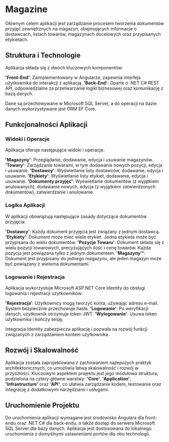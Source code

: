 # Magazine
Głównym celem aplikacji jest zarządzanie procesem tworzenia dokumentów przyjęć zewnętrznych na magazyn, obejmujących informacje o dostawcach, listach towarów, magazynach docelowych oraz przypisanych etykietach.

## Struktura i Technologie
Aplikacja składa się z dwóch kluczowych komponentów:

**'Front-End'**: Zaimplementowany w Angularze, zapewnia interfejs użytkownika do interakcji z aplikacją.
**'Back-End'**: Oparte o .NET C# REST API, odpowiedzialne za przetwarzanie logiki biznesowej oraz komunikację z bazą danych.

Dane są przechowywane w Microsoft SQL Server, a do operacji na bazie danych wykorzystywane jest ORM EF Core.

## Funkcjonalności Aplikacji
### Widoki i Operacje
Aplikacja oferuje następujące widoki i operacje:

**'Magazyny'**: Przeglądanie, dodawanie, edycja i usuwanie magazynów.
**'Towary'**: Zarządzanie towarami, w tym dodawanie nowych pozycji, edycja i usuwanie.
**'Dostawcy'**: Wyświetlanie listy dostawców, dodawanie, edycja i usuwanie.
**'Etykiety'**: Wyświetlanie listy etykiet, dodawanie, edycja i usuwanie.
**'Dokumenty przyjęć'**: Wyświetlanie dokumentów (z wyjątkiem anulowanych), dodawanie nowych, edycja (z wyjątkiem zatwierdzonych dokumentów), zatwierdzanie i anulowanie.

### Logika Aplikacji
W aplikacji obowiązują następujące zasady dotyczące dokumentów przyjęcia:

**'Dostawcy'**: Każdy dokument przyjęcia jest związany z jednym dostawcą.
**'Etykiety'**: Dokument może mieć wiele etykiet. Jedna etykieta może być przypisana do wielu dokumentów.
**'Pozycje Towaru'**: Dokument składa się z wielu pozycji towarowych, precyzujących ilość i cenę towarów. Każda pozycja jest powiązana tylko z jednym dokumentem.
**'Magazyny'***: Dokument jest przypisany do jednego magazynu, ale jeden magazyn może być powiązany z wieloma dokumentami.

### Logowanie i Rejestracja
Aplikacja wykorzystuje Microsoft ASP.NET Core Identity do obsługi logowania i rejestracji użytkowników:

**'Rejestracja'**: Użytkownicy mogą tworzyć konta, używając adresu e-mail. System bezpiecznie przechowuje hasła.
**'Logowanie'**: Po weryfikacji danych, użytkownik otrzymuje token JWT.
**'Wylogowanie'**: Usuwa token użytkownika i kończy sesję.

Integracja Identity zabezpiecza aplikację i pozwala na rozwój funkcji związanych z zarządzaniem kontem użytkownika.

## Rozwój i Skalowalność
Aplikacja została zaprojektowana z zachowaniem najlepszych praktyk architektonicznych, co umożliwia łatwą skalowalność i rozwój w przyszłości. Kluczowym aspektem projektu jest jego modułowa struktura, podzielona na cztery główne warstwy: **'Core'**, **'Application'**, **'Infrastructure'** oraz **'API'**, co ułatwia zarządzanie kodem, testowanie oraz integrację z dodatkowymi narzędziami i usługami.

## Uruchomienie Projektu
Do uruchomienia aplikacji wymagane jest środowisko Angulara dla front-endu oraz .NET C# dla back-endu, a także dostęp do serwera Microsoft SQL Server dla bazy danych. Aplikacja jest dostosowana do lokalnego uruchomienia z domyślnymi ustawieniami portów dla obu technologii.
